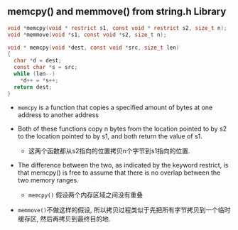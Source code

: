 ## memcpy() and memmove() from string.h Library

```c
void *memcpy(void * restrict s1, const void * restrict s2, size_t n);
void *memmove(void *s1, const void *s2, size_t n);
```



```c
void * memcpy(void *dest, const void *src, size_t len)
{
  char *d = dest;
  const char *s = src;
  while (len--)
    *d++ = *s++;
  return dest;
}
```

* `memcpy` is a function that copies a specified amount of bytes at one address to another address



* Both of these functions copy n bytes from the location pointed to by s2 to the location pointed to by s1, and both return the value of s1. 
  * 这两个函数都从s2指向的位置拷贝n个字节到s1指向的位置.
* The difference between the two, as indicated by the keyword restrict, is that memcpy() is free to assume that there is no overlap between the two memory ranges. 
  * `memcpy()` 假设两个内存区域之间没有重叠
* `memmove()`不做这样的假设, 所以拷贝过程类似于先把所有字节拷贝到一个临时缓存区, 然后再拷贝到最终目的地.





